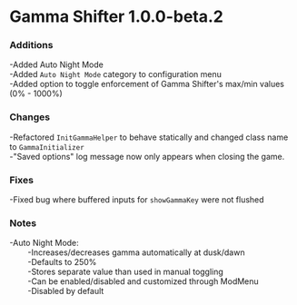 # Gamma Shifter 1.0.0-beta.2

### Additions
-Added Auto Night Mode<br>
-Added `Auto Night Mode` category to configuration menu <br>
-Added option to toggle enforcement of Gamma Shifter's max/min values (0% - 1000%) <br>

### Changes
-Refactored `InitGammaHelper` to behave statically and changed class name to `GammaInitializer` <br>
-"Saved options" log message now only appears when closing the game. <br>

### Fixes
-Fixed bug where buffered inputs for `showGammaKey` were not flushed <br>

### Notes
-Auto Night Mode: <br>
&ensp;&ensp;&ensp;&ensp; -Increases/decreases gamma automatically at dusk/dawn <br>
&ensp;&ensp;&ensp;&ensp; -Defaults to 250% <br>
&ensp;&ensp;&ensp;&ensp; -Stores separate value than used in manual toggling <br>
&ensp;&ensp;&ensp;&ensp; -Can be enabled/disabled and customized through ModMenu <br>
&ensp;&ensp;&ensp;&ensp; -Disabled by default <br>